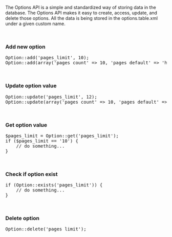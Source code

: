 <p>The Options API is a simple and standardized way of storing data in the database. The Options API makes it easy to create, access, update, and delete those options. All the data is being stored in the options.table.xml under a given custom name.</p>

<br>

<h3>Add new option</h3>

<pre class="prettyprint">
Option::add('pages_limit', 10);
Option::add(array('pages_count' => 10, 'pages_default' => 'home'));
</pre>

<br>

<h3>Update option value</h3>

<pre class="prettyprint">
Option::update('pages_limit', 12);
Option::update(array('pages_count' => 10, 'pages_default' => 'home'));
</pre>

<br>

<h3>Get option value</h3>

<pre class="prettyprint">
$pages_limit = Option::get('pages_limit');
if ($pages_limit == '10') {
    // do something...
}
</pre>

<br>

<h3>Check if option exist</h3>

<pre class="prettyprint">
if (Option::exists('pages_limit')) {
    // do something...        
}
</pre>

<br>

<h3>Delete option</h3>

<pre class="prettyprint">
Option::delete('pages_limit');
</pre>
